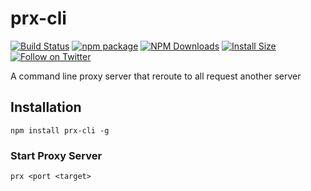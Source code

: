 # prx-cli

[![Build Status](https://travis-ci.org/mbrn/prx-cli.svg?branch=master)](https://travis-ci.org/mbrn/prx-cli)
[![npm package](https://img.shields.io/npm/v/prx-cli/latest.svg)](https://www.npmjs.com/package/prx-cli)
[![NPM Downloads](https://img.shields.io/npm/dm/prx-cli.svg?style=flat)](https://npmcharts.com/compare/prx-cli?minimal=true)
[![Install Size](https://packagephobia.now.sh/badge?p=prx-cli)](https://packagephobia.now.sh/result?p=prx-cli)
[![Follow on Twitter](https://img.shields.io/twitter/follow/baranmehmet.svg?label=follow+baranmehmet)](https://twitter.com/baranmehmet)

A command line proxy server that reroute to all request another server

## Installation
    npm install prx-cli -g

### Start Proxy Server
    prx <port <target>
